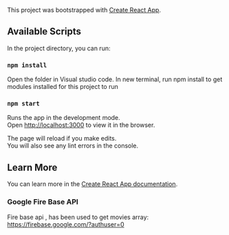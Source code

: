 This project was bootstrapped with [Create React App](https://github.com/facebook/create-react-app).

## Available Scripts

In the project directory, you can run:

### `npm install`

Open the folder in Visual studio code.
In new terminal, run npm install to get modules installed for this project to run

### `npm start`

Runs the app in the development mode.<br />
Open [http://localhost:3000](http://localhost:3000) to view it in the browser.

The page will reload if you make edits.<br />
You will also see any lint errors in the console.


## Learn More

You can learn more in the [Create React App documentation](https://facebook.github.io/create-react-app/docs/getting-started).

### Google Fire Base API
Fire  base api , has been used to get movies array: https://firebase.google.com/?authuser=0